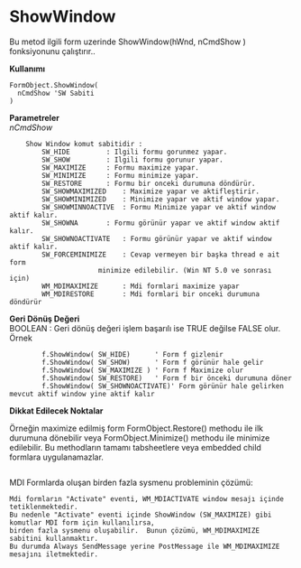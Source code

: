 # ShowWindow

Bu metod ilgili form uzerinde ShowWindow(hWnd, nCmdShow ) fonksiyonunu çalıştırır..

**Kullanımı**

```
FormObject.ShowWindow(
  nCmdShow 'SW Sabiti 
)
```

**Parametreler**\
_nCmdShow_

```
	Show Window komut sabitidir : 
		SW_HIDE			: Ilgili formu gorunmez yapar.
		SW_SHOW			: Ilgili formu gorunur yapar.
		SW_MAXIMIZE		: Formu maximize yapar.
		SW_MINIMIZE		: Formu minimize yapar.
		SW_RESTORE		: Formu bir onceki durumuna döndürür.
		SW_SHOWMAXIMIZED	: Maximize yapar ve aktifleştirir.
		SW_SHOWMINIMIZED	: Minimize yapar ve aktif window yapar.
 		SW_SHOWMINNOACTIVE	: Formu Minimize yapar ve aktif window aktif kalır.
		SW_SHOWNA		: Formu görünür yapar ve aktif window aktif kalır.
		SW_SHOWNOACTIVATE	: Formu görünür yapar ve aktif window aktif kalır.
		SW_FORCEMINIMIZE	: Cevap vermeyen bir başka thread e ait form
					  minimize edilebilir. (Win NT 5.0 ve sonrası için)
		WM_MDIMAXIMIZE		: Mdi formlari maximize yapar
		WM_MDIRESTORE		: Mdi formlari bir onceki durumuna döndürür

```

**Geri Dönüş Değeri**\
BOOLEAN : Geri dönüş değeri işlem başarılı ise TRUE değilse FALSE olur.\
Örnek

```
        f.ShowWindow( SW_HIDE)		' Form f gizlenir
        f.ShowWindow( SW_SHOW)		' Form f görünür hale gelir
        f.ShowWindow( SW_MAXIMIZE )	' Form f Maximize olur
        f.ShowWindow( SW_RESTORE)	' Form f bir önceki durumuna döner
        f.ShowWindow( SW_SHOWNOACTIVATE)' Form görünür hale gelirken mevcut aktif window yine aktif kalır
```

**Dikkat Edilecek Noktalar**

Örneğin maximize edilmiş form FormObject.Restore() methodu ile ilk durumuna dönebilir veya FormObject.Minimize() methodu ile minimize edilebilir. Bu methodların tamamı tabsheetlere veya embedded child formlara uygulanamazlar.

```
```

MDI Formlarda oluşan birden fazla sysmenu probleminin çözümü:

```
Mdi formların "Activate" eventi, WM_MDIACTIVATE window mesajı içinde tetiklenmektedir. 
Bu nedenle "Activate" eventi içinde ShowWindow (SW_MAXIMIZE) gibi komutlar MDI form için kullanılırsa, 
birden fazla sysmenu oluşabilir.  Bunun çözümü, WM_MDIMAXIMIZE sabitini kullanmaktır. 
Bu durumda Always SendMessage yerine PostMessage ile WM_MDIMAXIMIZE mesajını iletmektedir.
```
